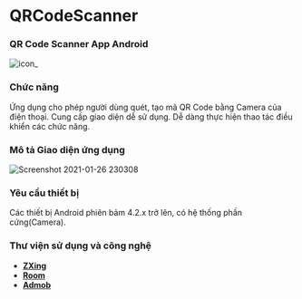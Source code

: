 # QRCodeScanner
### QR Code Scanner App Android

![icon_](https://user-images.githubusercontent.com/77380800/105868312-a3eb5780-6028-11eb-96fc-80aab5995ef1.png)

### Chức năng

Ứng dụng cho phép người dùng quét, tạo mã QR Code bằng Camera của điện thoại. Cung cấp giao diện dễ sử dụng. Dễ dàng thực hiện thao tác điều khiển các chức năng.

### Mô tả Giao diện ứng dụng

![Screenshot 2021-01-26 230308](https://user-images.githubusercontent.com/77380800/105870320-bb2b4480-602a-11eb-8b0b-21de030140d8.png)

### Yêu cầu thiết bị

Các thiết bị Android phiên bảm 4.2.x trở lên, có hệ thống phần cứng(Camera).

### Thư viện sử dụng và công nghệ

- [**ZXing**](https://github.com/zxing/zxing/)
- [**Room**](https://developer.android.com/jetpack/androidx/releases/room)
- [**Admob**](https://developers.google.com/admob/android/sdk)
